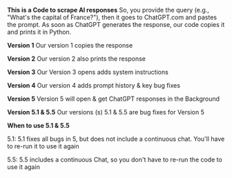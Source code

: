 **This is a Code to scrape AI responses**
So, you provide the query (e.g., "What's the capital of France?"), then it goes to ChatGPT.com and pastes the prompt. As soon as ChatGPT generates the response, our code copies it and prints it in Python.

**Version 1**
Our version 1 copies the response

**Version 2**
Our version 2 also prints the response

**Version 3**
Our Version 3 opens adds system instructions

**Version 4**
Our version 4 adds prompt history & key bug fixes

**Version 5**
Version 5 will open & get ChatGPT responses in the Background

**Version 5.1 & 5.5**
Our versions (s) 5.1 & 5.5 are bug fixes for Version 5

**When to use 5.1 & 5.5**

5.1: 5.1 fixes all bugs in 5, but does not include a continuous chat. You'll have to re-run it to use it again

5.5: 5.5 includes a continuous Chat, so you don't have to re-run the code to use it again
